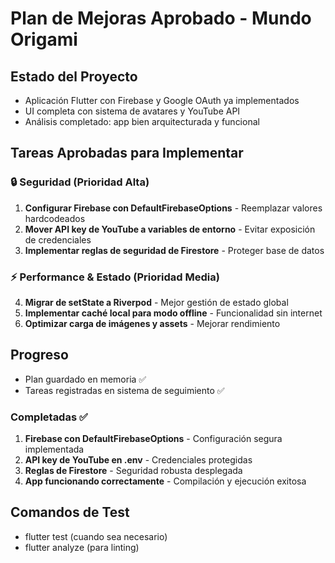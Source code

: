 # Plan de Mejoras Aprobado - Mundo Origami

## Estado del Proyecto
- Aplicación Flutter con Firebase y Google OAuth ya implementados
- UI completa con sistema de avatares y YouTube API
- Análisis completado: app bien arquitecturada y funcional

## Tareas Aprobadas para Implementar

### 🔒 Seguridad (Prioridad Alta)
1. **Configurar Firebase con DefaultFirebaseOptions** - Reemplazar valores hardcodeados
2. **Mover API key de YouTube a variables de entorno** - Evitar exposición de credenciales
3. **Implementar reglas de seguridad de Firestore** - Proteger base de datos

### ⚡ Performance & Estado (Prioridad Media)
4. **Migrar de setState a Riverpod** - Mejor gestión de estado global
5. **Implementar caché local para modo offline** - Funcionalidad sin internet
6. **Optimizar carga de imágenes y assets** - Mejorar rendimiento

## Progreso
- Plan guardado en memoria ✅
- Tareas registradas en sistema de seguimiento ✅

### Completadas ✅
1. **Firebase con DefaultFirebaseOptions** - Configuración segura implementada
2. **API key de YouTube en .env** - Credenciales protegidas
3. **Reglas de Firestore** - Seguridad robusta desplegada
4. **App funcionando correctamente** - Compilación y ejecución exitosa

## Comandos de Test
- flutter test (cuando sea necesario)
- flutter analyze (para linting)